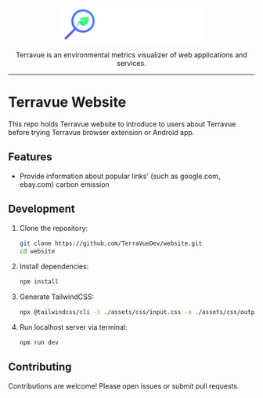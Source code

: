 <div align="center">
  <img src="/assets/img/logo.png" alt="Terravue Logo" width="300">
</div>
<p align="center">Terravue is an environmental metrics visualizer of web applications and services.</p>

---

<h1>Terravue Website</h1>
<p>This repo holds Terravue website to introduce to users about Terravue before trying Terravue browser extension or Android app.</p>

## Features

- Provide information about popular links' (such as google.com, ebay.com) carbon emission

## Development

1. Clone the repository:
   ```bash
   git clone https://github.com/TerraVueDev/website.git
   cd website
   ```
2. Install dependencies:
   ```bash
   npm install
   ```
3. Generate TailwindCSS:

   ```bash
   npx @tailwindcss/cli -i ./assets/css/input.css -o ./assets/css/output.css --watch
   ```

4. Run localhost server via terminal:

    ```bash
   npm run dev
   ```

## Contributing

Contributions are welcome! Please open issues or submit pull requests.
